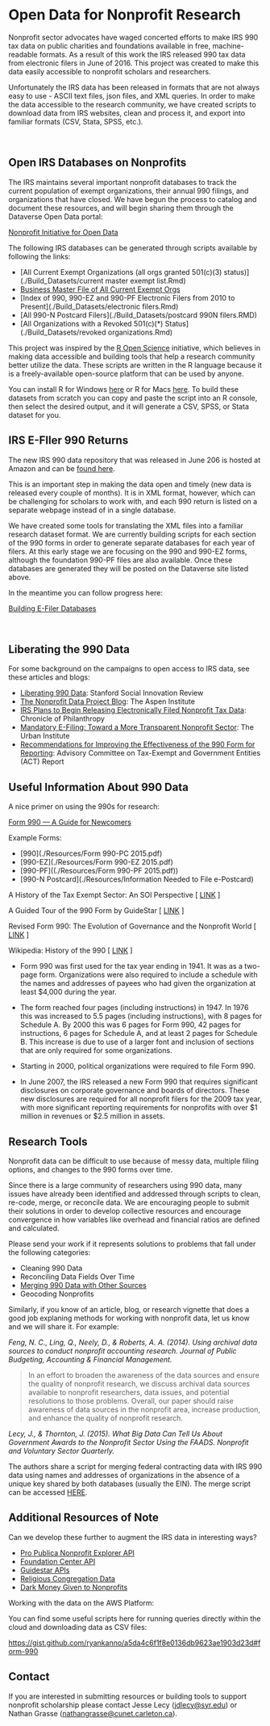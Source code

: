 # Open Data for Nonprofit Research

Nonprofit sector advocates have waged concerted efforts to make IRS 990 tax data on public charities and foundations available in free, machine-readable formats. As a result of this work the IRS released 990 tax data from electronic filers in June of 2016. This project was created to make this data easily accessible to nonprofit scholars and researchers. 

Unfortunately the IRS data has been released in formats that are not always easy to use - ASCII text files, json files, and XML queries. In order to make the data accessible to the research community, we have created scripts to download data from IRS websites, clean and process it, and export into familiar formats (CSV, Stata, SPSS, etc.).

<br>

## Open IRS Databases on Nonprofits

The IRS maintains several important nonprofit databases to track the current population of exempt organizations, their annual 990 filings, and organizations that have closed. We have begun the process to catalog and document these resources, and will begin sharing them through the Dataverse Open Data portal:

[Nonprofit Initiative for Open Data](https://dataverse.harvard.edu/dataverse/NIOD)

The following IRS databases can be generated through scripts available by following the links:

* [All Current Exempt Organizations (all orgs granted 501(c)(3) status)](./Build_Datasets/current master exempt list.Rmd)
* [Business Master File of All Current Exempt Orgs](./Build_Datasets/master_exempt_list_w_ntee.Rmd)
* [Index of 990, 990-EZ and 990-PF Electronic Filers from 2010 to Present](./Build_Datasets/electronic filers.Rmd)
* [All 990-N Postcard Filers](./Build_Datasets/postcard 990N filers.RMD) 
* [All Organizations with a Revoked 501(c)(*) Status](./Build_Datasets/revoked organizations.Rmd)

This project was inspired by the [R Open Science](https://ropensci.org/) initiative, which believes in making data accessible and building tools that help a research community better utilize the data. These scripts are written in the R language because it is a freely-available open-source platform that can be used by anyone. 

You can install R for Windows [here](https://cran.r-project.org/bin/windows/base/) or R for Macs [here](https://cran.r-project.org/bin/macosx/). To build these datasets from scratch you can copy and paste the script into an R console, then select the desired output, and it will generate a CSV, SPSS, or Stata dataset for you.


## IRS E-FIler 990 Returns

The new IRS 990 data repository that was released in June 206 is hosted at Amazon and can be [found here](https://aws.amazon.com/public-data-sets/irs-990/). 

This is an important step in making the data open and timely (new data is released every couple of months). It is in XML format, however, which can be challenging for scholars to work with, and each 990 return is listed on a separate webpage instead of in a single database.

We have created some tools for translating the XML files into a familiar research dataset format. We are currently building scripts for each section of the 990 forms in order to generate separate databases for each year of filers. At this early stage we are focusing on the 990 and 990-EZ forms, although the foundation 990-PF files are also available. Once these databases are generated they will be posted on the Dataverse site listed above.

In the meantime you can follow progress here:

[Building E-Filer Databases](https://github.com/lecy/Open-Data-for-Nonprofit-Research/blob/master/E-FILERS.md)


<br>



## Liberating the 990 Data

For some background on the campaigns to open access to IRS data, see these articles and blogs:

* [Liberating 990 Data](http://ssir.org/articles/entry/liberating_990_data): Stanford Social Innovation Review
* [The Nonprofit Data Project Blog](https://www.aspeninstitute.org/programs/program-on-philanthropy-and-social-innovation-psi/nonprofit-data-project-updates/): The Aspen Institute
* [IRS Plans to Begin Releasing Electronically Filed Nonprofit Tax Data](https://philanthropy.com/article/IRS-Plans-to-Begin-Releasing/231265): Chronicle of Philanthropy
* [Mandatory E-Filing: Toward a More Transparent Nonprofit Sector](http://www.urban.org/research/publication/mandatory-e-filing-toward-more-transparent-nonprofit-sector): The Urban Institute
* [Recommendations for Improving the Effectiveness of the 990 Form for Reporting](https://github.com/lecy/Open-Data-for-Nonprofit-Research/blob/master/Resources/IRS%20ACT%20Report%202015.pdf): Advisory Committee on Tax-Exempt and Government Entities (ACT) Report



## Useful Information About 990 Data

A nice primer on using the 990s for research:

[Form 990 — A Guide for Newcomers](http://blog.boardsource.org/blog/author/chris-thompson-ph-d-director-of-research-and-evaluation-boardsource)

Example Forms:

* [990](./Resources/Form 990-PC 2015.pdf)
* [990-EZ](./Resources/Form 990-EZ 2015.pdf)
* [990-PF]((./Resources/Form 990-PF 2015.pdf))
* [990-N Postcard](./Resources/Information Needed to File e-Postcard)

A History of the Tax Exempt Sector: An SOI Perspective [ [LINK](https://www.irs.gov/pub/irs-soi/tehistory.pdf) ]

A Guided Tour of the 990 Form by GuideStar [ [LINK](https://www.guidestar.org/ViewCmsFile.aspx?ContentID=4208) ]

Revised Form 990: The Evolution of Governance and the Nonprofit World [ [LINK](http://www.thetaxadviser.com/issues/2009/aug/revisedform990theevolutionofgovernanceandthenonprofitworld.html) ]

Wikipedia: History of the 990 [ [LINK](https://en.wikipedia.org/wiki/Form_990#History) ]

* Form 990 was first used for the tax year ending in 1941. It was as a two-page form. Organizations were also required to include a schedule with the names and addresses of payees who had given the organization at least $4,000 during the year.

* The form reached four pages (including instructions) in 1947. In 1976 this was increased to 5.5 pages (including instructions), with 8 pages for Schedule A. By 2000 this was 6 pages for Form 990, 42 pages for instructions, 6 pages for Schedule A, and at least 2 pages for Schedule B. This increase is due to use of a larger font and inclusion of sections that are only required for some organizations.

* Starting in 2000, political organizations were required to file Form 990.

* In June 2007, the IRS released a new Form 990 that requires significant disclosures on corporate governance and boards of directors. These new disclosures are required for all nonprofit filers for the 2009 tax year, with more significant reporting requirements for nonprofits with over $1 million in revenues or $2.5 million in assets.


## Research Tools

Nonprofit data can be difficult to use because of messy data, multiple filing options, and changes to the 990 forms over time. 

Since there is a large community of researchers using 990 data, many issues have already been identified and addressed through scripts to clean, re-code, merge, or reconcile data. We are encouraging people to submit their solutions in order to develop collective resources and encourage convergence in how variables like overhead and financial ratios are defined and calculated. 

Please send your work if it represents solutions to problems that fall under the following categories: 

* Cleaning 990 Data
* Reconciling Data Fields Over Time
* [Merging 990 Data with Other Sources](https://gist.github.com/lecy/0aa782a873cd174573f32d243233ca5b)
* Geocoding Nonprofits


Similarly, if you know of an article, blog, or research vignette that does a good job explaning methods for working with nonprofit data, let us know and we will share it. For example:

*Feng, N. C., Ling, Q., Neely, D., & Roberts, A. A. (2014). Using archival data sources to conduct nonprofit accounting research. Journal of Public Budgeting, Accounting & Financial Management.*

> In an effort to broaden the awareness of the data sources and ensure the quality of nonprofit research, we discuss archival data sources available to nonprofit researchers, data issues, and potential resolutions to those problems. Overall, our paper should raise awareness of data sources in the nonprofit area, increase production, and enhance the quality of nonprofit research.

*Lecy, J., & Thornton, J. (2015). What Big Data Can Tell Us About Government Awards to the Nonprofit Sector Using the FAADS. Nonprofit and Voluntary Sector Quarterly.*

The authors share a script for merging federal contracting data with IRS 990 data using names and addresses of organizations in the absence of a unique key shared by both databases (usually the EIN). The merge script can be accessed [HERE](https://github.com/lecy/FAADS-NCCS-Crosswalk/blob/master/README.md). 


## Additional Resources of Note 

Can we develop these further to augment the IRS data in interesting ways?

* [Pro Publica Nonprofit Explorer API](https://www.propublica.org/nerds/item/announcing-the-nonprofit-explorer-api)
* [Foundation Center API](http://data.foundationcenter.org/about.html)
* [Guidestar APIs](https://community.guidestar.org/groups/developer)
* [Religious Congregation Data](http://www.thearda.com/archive/browse.asp)
* [Dark Money Given to Nonprofits](http://www.opensecrets.org/dark-money/explore-our-reports.php)

Working with the data on the AWS Platform:

You can find some useful scripts here for running queries directly within the cloud and downloading data as CSV files:

https://gist.github.com/ryankanno/a5da4c6f1f8e0136db9623ae1903d23d#form-990

## Contact

If you are interested in submitting resources or building tools to support nonprofit scholarship please contact Jesse Lecy (jdlecy@syr.edu) or Nathan Grasse (nathangrasse@cunet.carleton.ca). 

